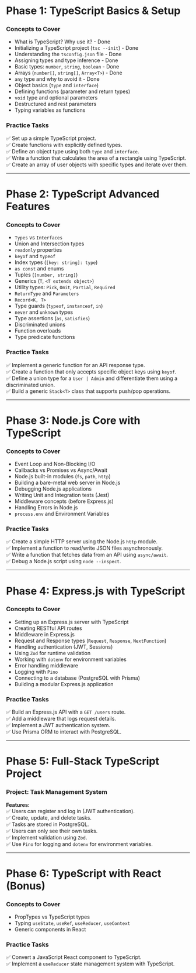 # **Phase 1: TypeScript Basics & Setup**
### **Concepts to Cover**
- What is TypeScript? Why use it? - Done
- Initializing a TypeScript project (`tsc --init`) - Done
- Understanding the `tsconfig.json` file - Done 
- Assigning types and type inference - Done 
- Basic types: `number`, `string`, `boolean` - Done
- Arrays (`number[]`, `string[]`, `Array<T>`) - Done
- `any` type and why to avoid it - Done
- Object basics (`type` and `interface`)
- Defining functions (parameter and return types)
- `void` type and optional parameters
- Destructured and rest parameters
- Typing variables as functions

### **Practice Tasks**
✅ Set up a simple TypeScript project.  
✅ Create functions with explicitly defined types.  
✅ Define an object type using both `type` and `interface`.  
✅ Write a function that calculates the area of a rectangle using TypeScript.  
✅ Create an array of user objects with specific types and iterate over them.  

---

# **Phase 2: TypeScript Advanced Features**
### **Concepts to Cover**
- `Types` vs `Interfaces`
- Union and Intersection types
- `readonly` properties
- `keyof` and `typeof`
- Index types (`[key: string]: type`)
- `as const` and enums
- Tuples (`[number, string]`)
- Generics (`T`, `<T extends object>`)
- Utility types: `Pick`, `Omit`, `Partial`, `Required`
- `ReturnType` and `Parameters`
- `Record<K, T>`
- Type guards (`typeof`, `instanceof`, `in`)
- `never` and `unknown` types
- Type assertions (`as`, `satisfies`)
- Discriminated unions
- Function overloads
- Type predicate functions

### **Practice Tasks**
✅ Implement a generic function for an API response type.  
✅ Create a function that only accepts specific object keys using `keyof`.  
✅ Define a union type for a `User | Admin` and differentiate them using a discriminated union.  
✅ Build a generic `Stack<T>` class that supports push/pop operations.  

---

# **Phase 3: Node.js Core with TypeScript**
### **Concepts to Cover**
- Event Loop and Non-Blocking I/O
- Callbacks vs Promises vs Async/Await
- Node.js built-in modules (`fs`, `path`, `http`)
- Building a bare-metal web server in Node.js
- Debugging Node.js applications
- Writing Unit and Integration tests (Jest)
- Middleware concepts (before Express.js)
- Handling Errors in Node.js
- `process.env` and Environment Variables

### **Practice Tasks**
✅ Create a simple HTTP server using the Node.js `http` module.  
✅ Implement a function to read/write JSON files asynchronously.  
✅ Write a function that fetches data from an API using `async/await`.  
✅ Debug a Node.js script using `node --inspect`.  

---

# **Phase 4: Express.js with TypeScript**
### **Concepts to Cover**
- Setting up an Express.js server with TypeScript
- Creating RESTful API routes
- Middleware in Express.js
- Request and Response types (`Request`, `Response`, `NextFunction`)
- Handling authentication (JWT, Sessions)
- Using `Zod` for runtime validation
- Working with `dotenv` for environment variables
- Error handling middleware
- Logging with `Pino`
- Connecting to a database (PostgreSQL with Prisma)
- Building a modular Express.js application

### **Practice Tasks**
✅ Build an Express.js API with a `GET /users` route.  
✅ Add a middleware that logs request details.  
✅ Implement a JWT authentication system.  
✅ Use Prisma ORM to interact with PostgreSQL.  

---

# **Phase 5: Full-Stack TypeScript Project**
### **Project: Task Management System**
**Features:**  
✅ Users can register and log in (JWT authentication).  
✅ Create, update, and delete tasks.  
✅ Tasks are stored in PostgreSQL.  
✅ Users can only see their own tasks.  
✅ Implement validation using `Zod`.  
✅ Use `Pino` for logging and `dotenv` for environment variables.  

---

# **Phase 6: TypeScript with React (Bonus)**
### **Concepts to Cover**
- PropTypes vs TypeScript types
- Typing `useState`, `useRef`, `useReducer`, `useContext`
- Generic components in React

### **Practice Tasks**
✅ Convert a JavaScript React component to TypeScript.  
✅ Implement a `useReducer` state management system with TypeScript.  
